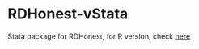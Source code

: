 # RDHonest-vStata

Stata package for RDHonest, for R version, check [here](https://github.com/kolesarm/RDHonest/commits/master)
